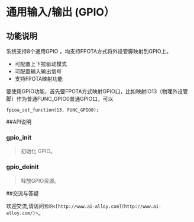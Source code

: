 # 通用输入/输出 (GPIO）

## 功能说明

系统支持8个通用GPIO ，均支持FPOTA方式将外设管脚映射到GPIO上。

- 可配置上下拉驱动模式
- 可配置输入输出信号
- 支持FPOTA映射功能

要使用GPIO功能，首先要FPOTA方式映射GPIO口，比如映射IO13（物理外设管脚）作为普通FUNC_GPIO0普通GPIO口，可以

```
fpioa_set_function(13, FUNC_GPIO0);
```

##API说明

### gpio_init

> 初始化 GPIO。

### gpio_deinit

> 释放GPIO资源。

##交流与答疑

欢迎交流,请访问`官网<[http://www.ai-alloy.com](http://www.ai-alloy.com/)>`_